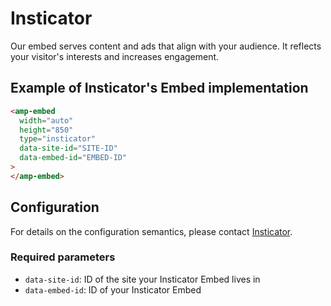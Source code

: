 <!---
Copyright 2019 The AMP HTML Authors. All Rights Reserved.

Licensed under the Apache License, Version 2.0 (the "License");
you may not use this file except in compliance with the License.
You may obtain a copy of the License at

      http://www.apache.org/licenses/LICENSE-2.0

Unless required by applicable law or agreed to in writing, software
distributed under the License is distributed on an "AS-IS" BASIS,
WITHOUT WARRANTIES OR CONDITIONS OF ANY KIND, either express or implied.
See the License for the specific language governing permissions and
limitations under the License.
-->

# Insticator

Our embed serves content and ads that align with your audience. It reflects your visitor's interests and increases engagement.

## Example of Insticator's Embed implementation

```html
<amp-embed
  width="auto"
  height="850"
  type="insticator"
  data-site-id="SITE-ID"
  data-embed-id="EMBED-ID"
>
</amp-embed>
```

## Configuration

For details on the configuration semantics, please contact [Insticator](https://www.insticator.com/contact/).

### Required parameters

-   `data-site-id`: ID of the site your Insticator Embed lives in
-   `data-embed-id`: ID of your Insticator Embed
